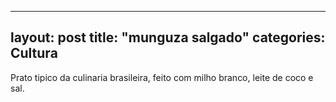 
---
layout: post
title: "munguza salgado"
categories: Cultura
---
Prato tipico da culinaria brasileira, feito com milho branco, leite de coco e sal.

